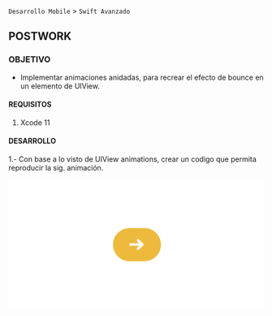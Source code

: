 
`Desarrollo Mobile` > `Swift Avanzado`

## POSTWORK

### OBJETIVO

- Implementar animaciones anidadas, para recrear el efecto de bounce en un elemento de UIView.

#### REQUISITOS

1. Xcode 11

#### DESARROLLO

1.- Con base a lo visto de UIView animations, crear un codigo que permita reproducir la sig. animación.

![](postwork.gif)